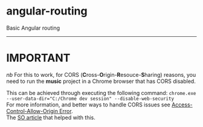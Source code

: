 # angular-routing
Basic Angular routing  

---  
# IMPORTANT  
_nb_ For this to work, for CORS (**C**ross-**O**rigin-**R**esouce-**S**haring) reasons, you need to run the **music** project in a Chrome browser that has CORS disabled.  
  
This can be achieved through executing the following command: `chrome.exe --user-data-dir="C:/Chrome dev session" --disable-web-security`  
For more information, and better ways to handle CORS issues see [Access-Control-Allow-Origin Error](https://daveceddia.com/access-control-allow-origin-cors-errors-in-angular/).  
The [SO article](https://stackoverflow.com/a/19317888) that helped with this.
